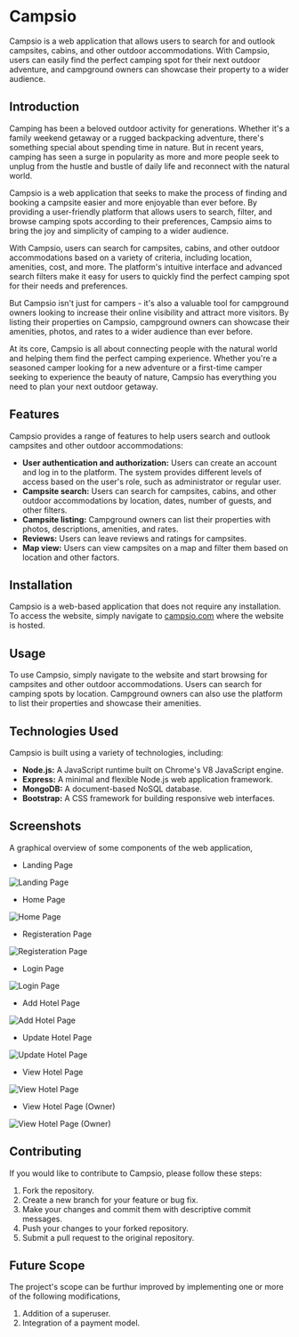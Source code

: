 
# Campsio

Campsio is a web application that allows users to search for and outlook campsites, cabins, and other outdoor accommodations. With Campsio, users can easily find the perfect camping spot for their next outdoor adventure, and campground owners can showcase their property to a wider audience.


## Introduction

Camping has been a beloved outdoor activity for generations. Whether it's a family weekend getaway or a rugged backpacking adventure, there's something special about spending time in nature. But in recent years, camping has seen a surge in popularity as more and more people seek to unplug from the hustle and bustle of daily life and reconnect with the natural world.

Campsio is a web application that seeks to make the process of finding and booking a campsite easier and more enjoyable than ever before. By providing a user-friendly platform that allows users to search, filter, and browse camping spots according to their preferences, Campsio aims to bring the joy and simplicity of camping to a wider audience.

With Campsio, users can search for campsites, cabins, and other outdoor accommodations based on a variety of criteria, including location, amenities, cost,  and more. The platform's intuitive interface and advanced search filters make it easy for users to quickly find the perfect camping spot for their needs and preferences.

But Campsio isn't just for campers - it's also a valuable tool for campground owners looking to increase their online visibility and attract more visitors. By listing their properties on Campsio, campground owners can showcase their amenities, photos, and rates to a wider audience than ever before.

At its core, Campsio is all about connecting people with the natural world and helping them find the perfect camping experience. Whether you're a seasoned camper looking for a new adventure or a first-time camper seeking to experience the beauty of nature, Campsio has everything you need to plan your next outdoor getaway.
## Features

Campsio provides a range of features to help users search and outlook campsites and other outdoor accommodations:

- **User authentication and authorization:** Users can create an account and log in to the platform. The system provides different levels of access based on the user's role, such as administrator or regular user.
- **Campsite search:** Users can search for campsites, cabins, and other outdoor accommodations by location, dates, number of guests, and other filters.
- **Campsite listing:** Campground owners can list their properties with photos, descriptions, amenities, and rates.
- **Reviews:** Users can leave reviews and ratings for campsites.
- **Map view:** Users can view campsites on a map and filter them based on location and other factors.

## Installation

Campsio is a web-based application that does not require any installation. To access the website, simply navigate to [campsio.com](https://campsio.onrender.com) where the website is hosted.

## Usage

To use Campsio, simply navigate to the website and start browsing for campsites and other outdoor accommodations. Users can search for camping spots by location. Campground owners can also use the platform to list their properties and showcase their amenities.

## Technologies Used

Campsio is built using a variety of technologies, including:

- **Node.js:** A JavaScript runtime built on Chrome's V8 JavaScript engine.
- **Express:** A minimal and flexible Node.js web application framework.
- **MongoDB:** A document-based NoSQL database.
- **Bootstrap:** A CSS framework for building responsive web interfaces.


## Screenshots

A graphical overview of some components of the web application,

- Landing Page

![Landing Page](/images/Landing%20Page.png)

- Home Page

![Home Page](/images/Home%20Page.png)

- Registeration Page

![Registeration Page](/images/Registeration%20Page.png)

- Login Page

![Login Page](/images/Login%20Page.png)

- Add Hotel Page

![Add Hotel Page](/images/Add%20Hotel%20Page.png)

- Update Hotel Page

![Update Hotel Page](/images/Update%20Hotel%20Page.png)

- View Hotel Page

![View Hotel Page](/images/View%20Hotel%20Page.png)

- View Hotel Page (Owner)

![View Hotel Page (Owner)](/images/View%20Hotel%20Page%20(Owner).png)


## Contributing

If you would like to contribute to Campsio, please follow these steps:

1. Fork the repository.
2. Create a new branch for your feature or bug fix.
3. Make your changes and commit them with descriptive commit messages.
4. Push your changes to your forked repository.
5. Submit a pull request to the original repository.

## Future Scope

The project's scope can be furthur improved by implementing one or more of the following modifications,

1. Addition of a superuser.
2. Integration of a payment model.
